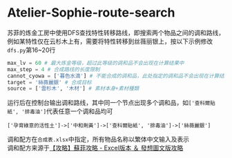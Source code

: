 # Atelier-Sophie-route-search
苏菲的炼金工房中使用DFS查找特性转移路线，即搜索两个物品之间的调和路线，例如某特性仅在云杉木上有，需要将特性转移到丝薇丽银上，按以下示例修改`dfs.py`第16~20行
```python
max_lv = 60 # 最大炼金等级，超过此等级的调和品不会出现在计算结果中
max_step = 4 # 合成路线的长度限制
cannot_cyowa = ['暮色水滴'] # 不能合成的调和品，此处指定的调和品不会出现在计算结果中
target = '絲薇麗銀' # 合成目标
source = ['雲杉木', '木材'] # 素材本身+素材種類
```
运行后在控制台输出调和路线，其中同一个节点出现多个调和品，如`['查科爾貼紙', '排毒油']`代表任意一个调和品均可
```
['孕育綠意的活性土']->['中和劑黃']->['查科爾貼紙', '排毒油']->['絲薇麗銀']
```
调和配方在`合成表.xlsx`中指定，所有物品名称以繁体中文输入及表示  
调和配方来源于[【攻略】蘇菲攻略 - Excel版本 ＆ 發想圖文版攻略](https://forum.gamer.com.tw/C.php?bsn=838&snA=7926)
